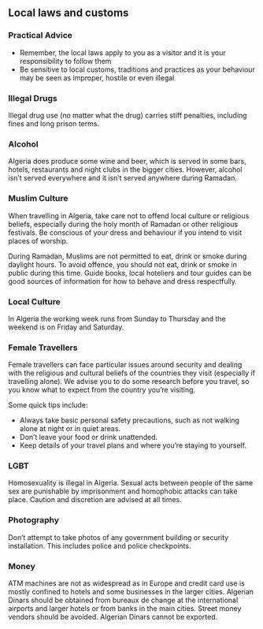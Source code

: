 ## Local laws and customs

### **Practical Advice**

* Remember, the local laws apply to you as a visitor and it is your responsibility to follow them
* Be sensitive to local customs, traditions and practices as your behaviour may be seen as improper, hostile or even illegal

### **Illegal Drugs**

Illegal drug use (no matter what the drug) carries stiff penalties, including fines and long prison terms.

### **Alcohol**

Algeria does produce some wine and beer, which is served in some bars, hotels, restaurants and night clubs in the bigger cities. However, alcohol isn’t served everywhere and it isn’t served anywhere during Ramadan.

### **Muslim Culture**

When travelling in Algeria, take care not to offend local culture or religious beliefs, especially during the holy month of Ramadan or other religious festivals. Be conscious of your dress and behaviour if you intend to visit places of worship.

During Ramadan, Muslims are not permitted to eat, drink or smoke during daylight hours. To avoid offence, you should not eat, drink or smoke in public during this time. Guide books, local hoteliers and tour guides can be good sources of information for how to behave and dress respectfully.

### **Local Culture**

In Algeria the working week runs from Sunday to Thursday and the weekend is on Friday and Saturday.

### **Female Travellers**

Female travellers can face particular issues around security and dealing with the religious and cultural beliefs of the countries they visit (especially if travelling alone). We advise you to do some research before you travel, so you know what to expect from the country you’re visiting.

Some quick tips include:

* Always take basic personal safety precautions, such as not walking alone at night or in quiet areas.
* Don’t leave your food or drink unattended.
* Keep details of your travel plans and where you’re staying to yourself.

### **LGBT**

Homosexuality is illegal in Algeria. Sexual acts between people of the same sex are punishable by imprisonment and homophobic attacks can take place. Caution and discretion are advised at all times.

### **Photography**

Don’t attempt to take photos of any government building or security installation. This includes police and police checkpoints.

### **Money**

ATM machines are not as widespread as in Europe and credit card use is mostly confined to hotels and some businesses in the larger cities. Algerian Dinars should be obtained from bureaux de change at the international airports and larger hotels or from banks in the main cities. Street money vendors should be avoided. Algerian Dinars cannot be exported.